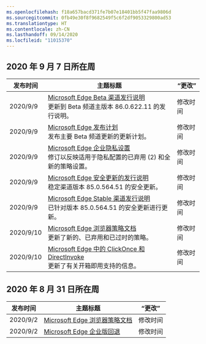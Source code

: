 ```yaml
---
ms.openlocfilehash: f18a657bacd371fe7b07e18401bb5f47faa9806d
ms.sourcegitcommit: 0fb49e30f8f9682549f5c6f2df9053329800ad53
ms.translationtype: HT
ms.contentlocale: zh-CN
ms.lasthandoff: 09/14/2020
ms.locfileid: "11015370"
---
```

<!-- This file is generated automatically each week. Changes made to this file will be overwritten.-->




## 2020 年 9 月 7 日所在周


| 发布时间 |主题标题 | “更改” |
|------|------------|--------|
| 2020/9/9 | [Microsoft Edge Beta 渠道发行说明](/DeployEdge/microsoft-edge-relnote-beta-channel)<br>更新到 Beta 频道主版本 86.0.622.11 的发行说明。 | 修改时间 |
| 2020/9/9 | [Microsoft Edge 发布计划](/DeployEdge/microsoft-edge-release-schedule)<br>发布主要 Beta 频道更新的更新计划。 | 修改时间 |
| 2020/9/9 | [Microsoft Edge 企业隐私设置](/DeployEdge/microsoft-edge-enterprise-privacy-settings)<br>修订以反映适用于隐私配置的已弃用 (2) 和全新的策略设置。 | 修改时间 |
| 2020/9/9 | [Microsoft Edge 安全更新的发行说明](/DeployEdge/microsoft-edge-relnotes-security)<br>稳定渠道版本 85.0.564.51 的安全更新。 | 修改时间 |
| 2020/9/9 | [Microsoft Edge Stable 渠道发行说明](/DeployEdge/microsoft-edge-relnote-stable-channel)<br>已针对版本 85.0.564.51 的安全更新进行更新。 | 修改时间 |
| 2020/9/10 | [Microsoft Edge 浏览器策略文档](/DeployEdge/microsoft-edge-policies)<br>更新了新的、已弃用和已过时的策略。 | 修改时间 |
| 2020/9/10 | [Microsoft Edge 中的 ClickOnce 和 DirectInvoke](/DeployEdge/edge-learn-more-co-di)<br>更新了有关开箱即用支持的信息。 | 修改时间 |


## 2020 年 8 月 31 日所在周


| 发布时间 |主题标题 | “更改” |
|------|------------|--------|
| 2020/9/2 | [Microsoft Edge 浏览器策略文档](/DeployEdge/microsoft-edge-policies) | 修改时间 |
| 2020/9/2 | [Microsoft Edge 企业版回退](/DeployEdge/edge-learnmore-rollback) | 修改时间 |
